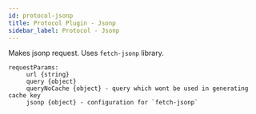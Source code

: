 ```yaml
---
id: protocol-jsonp
title: Protocol Plugin - Jsonp
sidebar_label: Protocol - Jsonp
---
```


Makes jsonp request.
Uses `fetch-jsonp` library.

```
requestParams:
     url {string}
     query {object}
     queryNoCache {object} - query which wont be used in generating cache key
     jsonp {object} - configuration for `fetch-jsonp`
```
